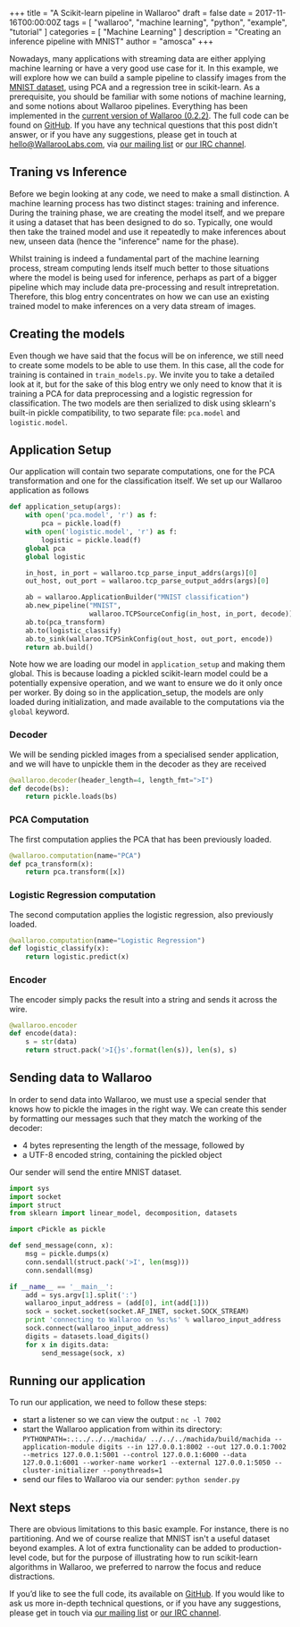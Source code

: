 +++
title = "A Scikit-learn pipeline in Wallaroo"
draft = false
date = 2017-11-16T00:00:00Z
tags = [
    "wallaroo",
    "machine learning",
    "python",
    "example",
    "tutorial"
]
categories = [
    "Machine Learning"
]
description = "Creating an inference pipeline with MNIST"
author = "amosca"
+++

Nowadays, many applications with streaming data are either applying machine learning or have a very good use case for it. In this example, we will explore how we can build a sample pipeline to classify images from the [MNIST dataset](ihttp://yann.lecun.com/exdb/mnist/), using PCA and a regression tree in scikit-learn. As a prerequisite, you should be familiar with some notions of machine learning, and some notions about Wallaroo pipelines.
Everything has been implemented in the [current version of Wallaroo (0.2.2)](https://github.com/WallarooLabs/wallaroo/tree/0.2.2). The full code can be found on [GitHub](https://github.com/WallarooLabs/wallaroo_blog_examples/tree/master/sklearn-example). If you have any technical questions that this post didn't answer, or if you have any suggestions, please get in touch at [hello@WallarooLabs.com](mailto:hello@WallarooLabs.com), via [our mailing list](https://groups.io/g/wallaroo) or [our IRC channel](https://webchat.freenode.net/?channels=#wallaroo).



## Traning vs Inference

Before we begin looking at any code, we need to make a small distinction.  A machine learning process has two distinct stages: training and inference.  During the training phase, we are creating the model itself, and we prepare it using a dataset that has been designed to do so. Typically, one would then take the trained model and use it repeatedly to make inferences about new, unseen data (hence the "inference" name for the phase).

Whilst training is indeed a fundamental part of the machine learning process, stream computing lends itself much better to those situations where the model is being used for inference, perhaps as part of a bigger pipeline which may include data pre-processing and result intrepretation. Therefore, this blog entry concentrates on how we can use an existing trained model to make inferences on a very data stream of images.

## Creating the models

Even though we have said that the focus will be on inference, we still need to create some models to be able to use them. In this case, all the code for training is contained in `train_models.py`. We invite you to take a detailed look at it, but for the sake of this blog entry we only need to know that it is training a PCA for data preprocessing and a logistic regression for classification. The two models are then serialized to disk using sklearn's built-in pickle compatibility, to two separate file: `pca.model` and `logistic.model`.

## Application Setup

Our application will contain two separate computations, one for the PCA transformation and one for the classification itself.
We set up our Wallaroo application as follows

```python
def application_setup(args):
    with open('pca.model', 'r') as f:
        pca = pickle.load(f)
    with open('logistic.model', 'r') as f:
        logistic = pickle.load(f)
    global pca
    global logistic

    in_host, in_port = wallaroo.tcp_parse_input_addrs(args)[0]
    out_host, out_port = wallaroo.tcp_parse_output_addrs(args)[0]

    ab = wallaroo.ApplicationBuilder("MNIST classification")
    ab.new_pipeline("MNIST",
                    wallaroo.TCPSourceConfig(in_host, in_port, decode))
    ab.to(pca_transform)
    ab.to(logistic_classify)
    ab.to_sink(wallaroo.TCPSinkConfig(out_host, out_port, encode))
    return ab.build()
```

Note how we are loading our model in `application_setup` and making them global.  This is because loading a pickled scikit-learn model could be a potentially expensive operation, and we want to ensure we do it only once per worker. By doing so in the application_setup, the models are only loaded during initialization, and made available to the computations via the `global` keyword.

### Decoder

We will be sending pickled images from a specialised sender application, and we will have to unpickle them in the decoder as they are received

```python
@wallaroo.decoder(header_length=4, length_fmt=">I")
def decode(bs):
    return pickle.loads(bs)
```

### PCA Computation

The first computation applies the PCA that has been previously loaded.

```python
@wallaroo.computation(name="PCA")
def pca_transform(x):
    return pca.transform([x])
```

### Logistic Regression computation

The second computation applies the logistic regression, also previously loaded.

```python
@wallaroo.computation(name="Logistic Regression")
def logistic_classify(x):
    return logistic.predict(x)
```

### Encoder

The encoder simply packs the result into a string and sends it across the wire.

```python
@wallaroo.encoder
def encode(data):
    s = str(data)
    return struct.pack('>I{}s'.format(len(s)), len(s), s)
```

## Sending data to Wallaroo

In order to send data into Wallaroo, we must use a special sender that knows how to pickle the images in the right way. We can create this sender by formatting our messages such that they match the working of the decoder:

* 4 bytes representing the length of the message, followed by
* a UTF-8 encoded string, containing the pickled object

Our sender will send the entire MNIST dataset.

```python
import sys
import socket
import struct
from sklearn import linear_model, decomposition, datasets

import cPickle as pickle

def send_message(conn, x):
    msg = pickle.dumps(x)
    conn.sendall(struct.pack('>I', len(msg)))
    conn.sendall(msg)

if __name__ == '__main__':
    add = sys.argv[1].split(':')
    wallaroo_input_address = (add[0], int(add[1]))
    sock = socket.socket(socket.AF_INET, socket.SOCK_STREAM)
    print 'connecting to Wallaroo on %s:%s' % wallaroo_input_address
    sock.connect(wallaroo_input_address)
    digits = datasets.load_digits()
    for x in digits.data:
        send_message(sock, x)
```

## Running our application

To run our application, we need to follow these steps:

- start a listener so we can view the output : `nc -l 7002`
- start the Wallaroo application from within its directory: `PYTHONPATH=:.:../../../machida/ ../../../machida/build/machida --application-module digits --in 127.0.0.1:8002 --out 127.0.0.1:7002 --metrics 127.0.0.1:5001 --control 127.0.0.1:6000 --data 127.0.0.1:6001 --worker-name worker1 --external 127.0.0.1:5050 --cluster-initializer --ponythreads=1`
- send our files to Wallaroo via our sender: `python sender.py`

## Next steps

There are obvious limitations to this basic example. For instance, there is no partitioning. And we of course realize that MNIST isn't a useful dataset beyond examples. A lot of extra functionality can be added to production-level code, but for the purpose of illustrating how to run scikit-learn algorithms in Wallaroo, we preferred to narrow the focus and reduce distractions.

If you’d like to see the full code, its available on [GitHub](https://github.com/WallarooLabs/wallaroo_blog_examples/tree/master/non-native-event-windowing). If you would like to ask us more in-depth technical questions, or if you have any suggestions, please get in touch via [our mailing list](https://groups.io/g/wallaroo) or [our IRC channel](https://webchat.freenode.net/?channels=#wallaroo).
